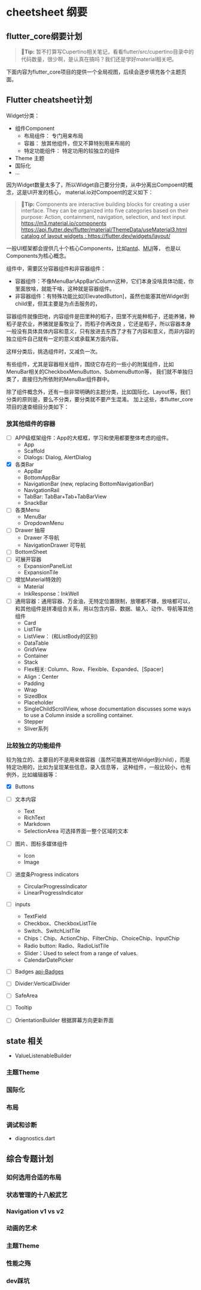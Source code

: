 # cheetsheet 纲要

## flutter_core纲要计划

>  **🚫Tip:**
> 暂不打算写Cupertino相关笔记，看看flutter/src/cupertino目录中的代码数量，很少啊，是认真在搞吗？我们还是学好material相关吧。


下面内容为flutter_core项目的提供一个全局视图，后续会逐步填充各个主题页面。

## Flutter cheatsheet计划

Widget分类：

- 组件Component
  - 布局组件： 专门用来布局
  - 容器： 放其他组件，但又不算特别用来布局的
  - 特定功能组件： 特定功用的较独立的组件
- Theme 主题
- 国际化
- ...

因为Widget数量太多了，所以Widget自己要分分类，从中分离出Compoent的概念，这是UI开发的核心，
material.io对Compoent的定义如下：

>  **📣Tip:**
> Components are interactive building blocks for creating a user interface.
> They can be organized into five categories based on their purpose: Action, containment,
> navigation, selection, and text input.
> <https://m3.material.io/components>
> <https://api.flutter.dev/flutter/material/ThemeData/useMaterial3.html>
> [catalog of layout widgets : https://flutter.dev/widgets/layout/ ](https://flutter.dev/widgets/layout/)

一般UI框架都会提供几十个核心Components，比如[antd](https://ant.design/components)、[MUI](https://mui.com/material-ui/)等，
也是以Components为核心概念。

组件中，需要区分容器组件和非容器组件：

- 容器组件：不像MenuBar\AppBar\Column这种，它们本身没啥具体功能，你里面放啥，就能干啥，这种就是容器组件。
- 非容器组件：有特殊功能比如[ElevatedButton]，虽然也能塞其他Widget到child里，但其主要是为点击服务的，

容器组件就像田地，内容组件是田里种的稻子，田里不光能种稻子，还能养猪，种稻子是农业，养猪就是畜牧业了，而稻子你再改良
，它还是稻子，所以容器本身一般没有具体具体内容和意义，只有放进去东西了才有了内容和意义，而非内容的独立组件自己就有一定的意义或承载某方面内容。

这样分类后，挑选组件时，又减负一次。

有些组件，尤其是容器相关组件，围绕它存在的一些小的附属组件，比如MenuBar相关的CheckboxMenuButton、SubmenuButton等，
我们就不单独归类了，直接归为所依附的MenuBar组件群中。

除了组件概念外，还有一些非常明确的主题分类，比如国际化、Layout等，我们分类的原则是，要么不分类，要分类就不要产生混淆。
加上这些，本flutter_core项目的速查细目分类如下：

### 放其他组件的容器

- [ ] APP级框架组件：App的大框框，学习和使用都要整体考虑的组件。
  - App
  - Scaffold
  - Dialogs: Dialog, AlertDialog
- [x] 各类Bar
  - AppBar
  - BottomAppBar
  - NavigationBar  (new, replacing BottomNavigationBar)
  - NavigationRail
  - TabBar: TabBar+Tab+TabBarView
  - SnackBar
- [ ] 各类Menu
  - MenuBar
  - DropdownMenu
- [ ] Drawer 抽屉
  - Drawer 不导航
  - NavigationDrawer 可导航
- [ ] BottomSheet
- [ ] 可展开容器
  - ExpansionPanelList
  - ExpansionTile
- [ ] 增加Material特效的
  - Material
  - InkResponse：InkWell
- [ ] 通用容器：通用容器、万金油，无特定位置限制，放哪都不嫌，放啥都可以，和其他组件是拼凑组合关系，用以包含内容、数据、输入、动作、导航等其他组件
  - Card
  - ListTile
  - ListView： (和ListBody的区别)
  - DataTable
  - GridView
  - Container
  - Stack
  - Flex相关: Column、Row、Flexible、Expanded、[Spacer]
  - Align：Center
  - Padding
  - Wrap
  - SizedBox
  - Placeholder
  - SingleChildScrollView, whose documentation discusses some ways to use a Column inside a scrolling container.
  - Stepper
  - Sliver系列

### 比较独立的功能组件

较为独立的、主要目的不是用来做容器（虽然可能赛其他Widget到child），而是特定功用的，比如为呈现某些信息，录入信息等，
这种组件，一般比较小，也有例外，比如编辑器等：

- [x] Buttons
- [ ] 文本内容
  - Text
  - RichText
  - Markdown
  - SelectionArea 可选择界面一整个区域的文本
- [ ] 图片、图标多媒体组件
  - Icon
  - Image
- [ ] 进度条Progress indicators
  - CircularProgressIndicator
  - LinearProgressIndicator
- [ ] inputs
  - TextField
  - Checkbox、CheckboxListTile
  - Switch、SwitchListTile
  - Chips：Chip、ActionChip、FilterChip、ChoiceChip、InputChip
  - Radio button: Radio、RadioListTile
  - Slider：Used to select from a range of values.
  - CalendarDatePicker
- [ ] Badges [api-Badges](https://api.flutter.dev/flutter/material/Badge-class.html)
- [ ] Divider:VerticalDivider
- [ ] SafeArea
- [ ] Tooltip
- [ ] OrientationBuilder 根据屏幕方向更新界面


## state 相关

- ValueListenableBuilder

### 主题Theme

### 国际化

### 布局

### 调试和诊断

- diagnostics.dart


## 综合专题计划

### 如何选用合适的布局

### 状态管理的十八般武艺

### Navigation v1 vs v2

### 动画的艺术

### 主题Theme

### 性能之殇

### dev踩坑
